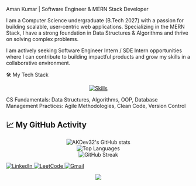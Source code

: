 Aman Kumar | Software Engineer & MERN Stack Developer

I am a Computer Science undergraduate (B.Tech 2027) with a passion for building scalable, user-centric web applications. Specializing in the MERN Stack, I have a strong foundation in Data Structures & Algorithms and thrive on solving complex problems.


I am actively seeking Software Engineer Intern / SDE Intern opportunities where I can contribute to building impactful products and grow my skills in a collaborative environment.

🛠️ My Tech Stack
<p align="center">
  <a href="https://skillicons.dev">
    <img src="https://skillicons.dev/icons?i=js,html,css,react,nodejs,express,mongodb,git,linux,postman,vscode" alt="Skills" />
  </a>
</p>
CS Fundamentals: Data Structures, Algorithms, OOP, Database Management
Practices: Agile Methodologies, Clean Code, Version Control

## 📈 My GitHub Activity

<p align="center">
  <img src="https://github-readme-stats.vercel.app/api?username=AKDev32&show_icons=true&theme=radical&hide_border=true&rank_icon=github" alt="AKDev32's GitHub stats" />

  <br>

  <img src="https://github-readme-stats.vercel.app/api/top-langs/?username=AKDev32&layout=compact&theme=radical&hide_border=true" alt="Top Languages" />

  <br>

  <img src="https://github-readme-streak-stats.herokuapp.com/?user=AKDev32&theme=radical&hide_border=true" alt="GitHub Streak" />

</p>

<p align="left">
<a href="https://linkedin.com/in/aman32" target="_blank">
<img src="https://img.shields.io/badge/LinkedIn-0A66C2?style=for-the-badge&logo=linkedin&logoColor=white" alt="LinkedIn" />
</a>
<a href="https://leetcode.com/Aman_LeetMind" target="_blank">
<img src="https://img.shields.io/badge/LeetCode-FFA116?style=for-the-badge&logo=leetcode&logoColor=black" alt="LeetCode" />
</a>
<a href="mailto:amanku6936@gmail.com" target="_blank">
<img src="https://img.shields.io/badge/Gmail-EA4335?style=for-the-badge&logo=gmail&logoColor=white" alt="Gmail" />
</a>
</p>


<p align="center">
  <img src="https://capsule-render.vercel.app/api?type=waving&color=0:00b3ff,100:2af598&height=100&section=footer" />
</p>

